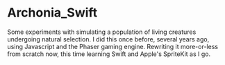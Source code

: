 # Archonia_Swift
Some experiments with simulating a population of living creatures undergoing natural selection. I did this once before, several years ago, using Javascript and the Phaser gaming engine. Rewriting it more-or-less from scratch now, this time learning Swift and Apple's SpriteKit as I go.
